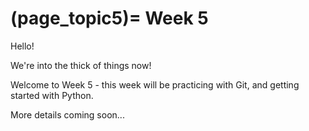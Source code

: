 (page_topic5)=
Week 5
=======================

Hello!

We're into the thick of things now!

Welcome to Week 5 - this week will be practicing with Git, and getting started with Python.

More details coming soon...

<!--

<label><input type="checkbox" id="week05_task1" class="box"> Read the course [syllabus](../../../../about/syllabus.md) and the [unsyllabus](../../../../about/unsyllabus.md) </input></label>

<label><input type="checkbox" id="week05_task2" class="box"> Attend the lectures this week </input></label>

This week we will be doing course introductions, I will also be showing you how to navigate the course website, and how the course is set up, how to use GitHub, and the Terminal.

<label><input type="checkbox" id="week05_task3" class="box"> Attend the first **[lab](./lab1/README.md)** this week</input></label>

```{tip}
The labs will be organized as semi-structured help sessions.
The TA will usually explain the key components of the lab for the first 15 minutes.
We will then take attendance mostly for tracking purposes, but attendance is not mandatory and you will not lose marks for not attending the lab.
If we see that you're missing labs and not performing well in the course, we may reach out to you about the missed lab attendance.
You are welcome to attend additional labs or Student Hours in the course if you need extra help.
```
<label><input type="checkbox" id="week05_task4" class="box"> Watch the **[assigned videos](./videos.md)**</input></label>

<label><input type="checkbox" id="week05_task5" class="box"> Complete **[Test 0](./test0.md)** on course policies and the syllabus</input></label>

<label><input type="checkbox" id="week05_task6" class="box"> Complete the weekly **[Learning Log](./log.md)**</input></label>

-->